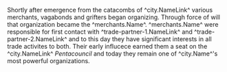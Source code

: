 Shortly after emergence from the catacombs of ^city.NameLink^ various merchants, vagabonds and grifters began organizing. Through force of will that organization became the ^merchants.Name^. ^merchants.Name^ were responsible for first contact with ^trade-partner-1.NameLink^ and ^trade-partner-2.NameLink^ and to this day they have significant interests in all trade activites to both. Their early influcece earned them a seat on the ^city.NameLink^ *Pentacouncil* and today they remain one of ^city.Name^'s most powerful organizations.
